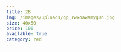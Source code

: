 ```yaml
---
title: 2B
img: /images/uploads/gp_rwxoawamyg0n.jpg
size: 40x50
price: 100
available: true
category: red
---
```

